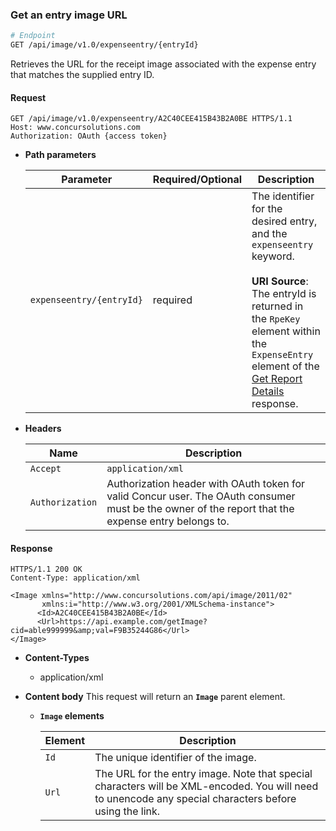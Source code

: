 ### Get an entry image URL

```bash
# Endpoint
GET /api/image/v1.0/expenseentry/{entryId}
```

Retrieves the URL for the receipt image associated with the expense entry that matches the supplied entry ID.

#### Request

```http
GET /api/image/v1.0/expenseentry/A2C40CEE415B43B2A0BE HTTPS/1.1
Host: www.concursolutions.com
Authorization: OAuth {access token}
```

* **Path parameters**

  | Parameter | Required/Optional | Description |
  |-----------|-----------|---------------------|
  | `expenseentry/{entryId}` | required | The identifier for the desired entry, and the `expenseentry` keyword. <br><br> **URI Source**: The entryId is returned in the `RpeKey` element within the `ExpenseEntry` element of the [Get Report Details](/api-reference-deprecated/version-two/expense-reports/expense-report-get.html) response. |

* **Headers**

  | Name | Description |
  | ---- | ----------- |
  | `Accept` | `application/xml` |
  | `Authorization` | Authorization header with OAuth token for valid Concur user. The OAuth consumer must be the owner of the report that the expense entry belongs to. |

#### Response

```http
HTTPS/1.1 200 OK
Content-Type: application/xml

<Image xmlns="http://www.concursolutions.com/api/image/2011/02"
       xmlns:i="http://www.w3.org/2001/XMLSchema-instance">
      <Id>A2C40CEE415B43B2A0BE</Id>
      <Url>https://api.example.com/getImage?cid=able999999&amp;val=F9B35244G86</Url>
</Image>
```

* **Content-Types**
  * application/xml
* **Content body**
  This request will return an **`Image`** parent element.

  * **`Image` elements**

    | Element |  Description |
    |-----------|---------------------|
    | `Id` | The unique identifier of the image. |
    | `Url` | The URL for the entry image. Note that special characters will be XML-encoded. You will need to unencode any special characters before using the link.|
